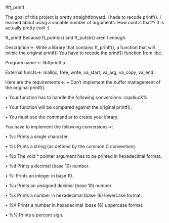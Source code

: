 #ft_printf

The goal of this project is pretty straightforward. i hade to recode printf().
I learned about using a variable number of arguments. How cool is that??
It is actually pretty cool :)

ft_printf Because ft_putnbr() and ft_putstr() aren’t enough.

Description->: Write a library that contains ft_printf(), a function that will mimic the original printf() You have to recode the printf() function from libc.

Program name->: libftprintf.a

External functs->: malloc, free, write, va_start, va_arg, va_copy, va_end.

Here are the requirements->:
• Don’t implement the buffer management of the original printf().

• Your function has to handle the following conversions: cspdiuxX%

• Your function will be compared against the original printf().

• You must use the command ar to create your library.

You have to implement the following conversions->:

• %c Prints a single character.

• %s Prints a string (as defined by the common C convention).

• %p The void * pointer argument has to be printed in hexadecimal format.

• %d Prints a decimal (base 10) number.

• %i Prints an integer in base 10.

• %u Prints an unsigned decimal (base 10) number.

• %x Prints a number in hexadecimal (base 16) lowercase format.

• %X Prints a number in hexadecimal (base 16) uppercase format.

• %% Prints a percent sign.
